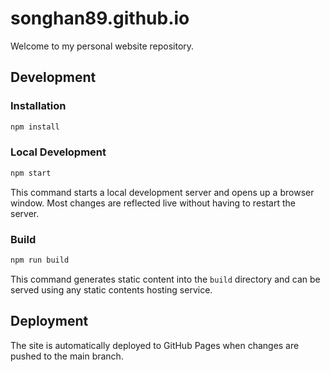 # songhan89.github.io

Welcome to my personal website repository.

## Development

### Installation

```bash
npm install
```

### Local Development

```bash
npm start
```

This command starts a local development server and opens up a browser window. Most changes are reflected live without having to restart the server.

### Build

```bash
npm run build
```

This command generates static content into the `build` directory and can be served using any static contents hosting service.

## Deployment

The site is automatically deployed to GitHub Pages when changes are pushed to the main branch.